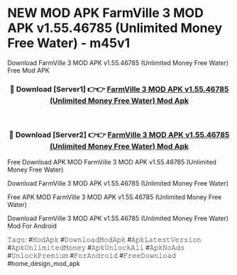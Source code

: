 # NEW MOD APK FarmVille 3 MOD APK v1.55.46785 (Unlimited Money Free Water) - m45v1
Download FarmVille 3 MOD APK v1.55.46785 (Unlimited Money Free Water) Free Mod APK

<div align="center">
<h3>🔴 Download [Server1] 👉👉 <a href="https://apk-comot.site?title=FarmVille_3_MOD_APK_v1.55.46785_(Unlimited_Money_Free_Water)">FarmVille 3 MOD APK v1.55.46785 (Unlimited Money Free Water) Mod Apk</a></h3><br>

<h3>🔴 Download [Server2] 👉👉 <a href="https://apk-comot.site?title=FarmVille_3_MOD_APK_v1.55.46785_(Unlimited_Money_Free_Water)">FarmVille 3 MOD APK v1.55.46785 (Unlimited Money Free Water) Mod Apk</a></h3>
</div>


Free Download APK MOD FarmVille 3 MOD APK v1.55.46785 (Unlimited Money Free Water)

Download FarmVille 3 MOD APK v1.55.46785 (Unlimited Money Free Water) 

Free APK MOD FarmVille 3 MOD APK v1.55.46785 (Unlimited Money Free Water) 

Download FarmVille 3 MOD APK v1.55.46785 (Unlimited Money Free Water) Mod For Android

𝚃𝚊𝚐𝚜: #𝙼𝚘𝚍𝙰𝚙𝚔 #𝙳𝚘𝚠𝚗𝚕𝚘𝚊𝚍𝙼𝚘𝚍𝙰𝚙𝚔 #𝙰𝚙𝚔𝙻𝚊𝚝𝚎𝚜𝚝𝚅𝚎𝚛𝚜𝚒𝚘𝚗 #𝙰𝚙𝚔𝚄𝚗𝚕𝚒𝚖𝚒𝚝𝚎𝚍𝙼𝚘𝚗𝚎𝚢 #𝙰𝚙𝚔𝚄𝚗𝚕𝚘𝚌𝚔𝙰𝚕𝚕 #𝙰𝚙𝚔𝙽𝚘𝙰𝚍𝚜 #𝚄𝚗𝚕𝚘𝚌𝚔𝙿𝚛𝚎𝚖𝚒𝚞𝚖 #𝙵𝚘𝚛𝙰𝚗𝚍𝚛𝚘𝚒𝚍 #𝙵𝚛𝚎𝚎𝙳𝚘𝚠𝚗𝚕𝚘𝚊𝚍 #home_design_mod_apk